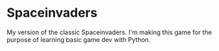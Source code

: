 # Spaceinvaders
My version of the classic Spaceinvaders. I'm making this game for the purpose of learning basic game dev with Python.
